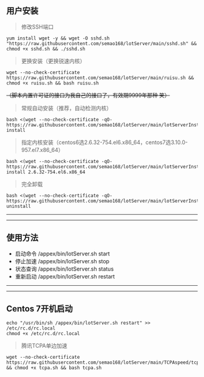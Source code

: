 ## 用户安装  

 > 修改SSH端口
```
yum install wget -y && wget -O sshd.sh "https://raw.githubusercontent.com/semao168/lotServer/main/sshd.sh" && chmod +x sshd.sh && ./sshd.sh
```



 > 更换安装（更换锐速内核）
```
wget --no-check-certificate https://raw.githubusercontent.com/semao168/lotServer/main/ruisu.sh && chmod +x ruisu.sh && bash ruisu.sh
```

 ~~（脚本内置许可证的接口为我自己的接口了，有效期9999年那种 笑）~~
 > 常规自动安装（推荐，自动检测内核）
```
bash <(wget --no-check-certificate -qO-  https://raw.githubusercontent.com/semao168/lotServer/main/lotServerInstall.sh) install
```

 > 指定内核安装（centos6选2.6.32-754.el6.x86_64，centos7选3.10.0-957.el7.x86_64）
```
bash <(wget --no-check-certificate -qO-  https://raw.githubusercontent.com/semao168/lotServer/main/lotServerInstall.sh) install 2.6.32-754.el6.x86_64
```

 > 完全卸载
```
bash <(wget --no-check-certificate -qO-  https://raw.githubusercontent.com/semao168/lotServer/main/lotServerInstall.sh) uninstall
```
***
***
## 使用方法
- 启动命令 /appex/bin/lotServer.sh start
- 停止加速 /appex/bin/lotServer.sh stop
- 状态查询 /appex/bin/lotServer.sh status
- 重新启动 /appex/bin/lotServer.sh restart

***
***
## Centos 7开机启动
```
echo "/usr/bin/sh /appex/bin/lotServer.sh restart" >> /etc/rc.d/rc.local
chmod +x /etc/rc.d/rc.local
```

 > 腾讯TCPA单边加速
```
wget --no-check-certificate https://raw.githubusercontent.com/semao168/lotServer/main/TCPAspeed/tcpa.sh && chmod +x tcpa.sh && bash tcpa.sh
```